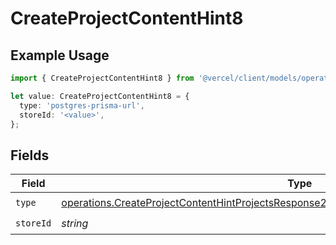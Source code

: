 # CreateProjectContentHint8

## Example Usage

```typescript
import { CreateProjectContentHint8 } from '@vercel/client/models/operations';

let value: CreateProjectContentHint8 = {
  type: 'postgres-prisma-url',
  storeId: '<value>',
};
```

## Fields

| Field     | Type                                                                                                                                                                                                   | Required           | Description |
| --------- | ------------------------------------------------------------------------------------------------------------------------------------------------------------------------------------------------------ | ------------------ | ----------- |
| `type`    | [operations.CreateProjectContentHintProjectsResponse200ApplicationJSONResponseBodyEnv8Type](../../models/operations/createprojectcontenthintprojectsresponse200applicationjsonresponsebodyenv8type.md) | :heavy_check_mark: | N/A         |
| `storeId` | _string_                                                                                                                                                                                               | :heavy_check_mark: | N/A         |
